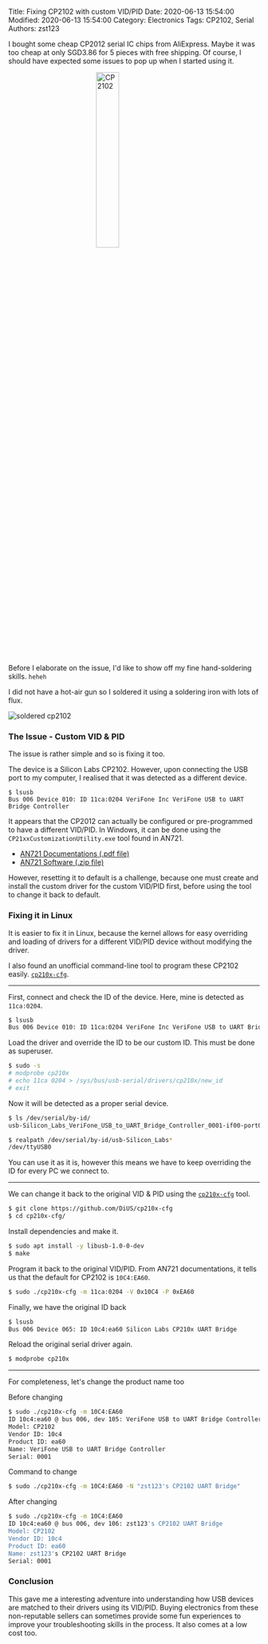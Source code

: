 Title: Fixing CP2102 with custom VID/PID
Date: 2020-06-13 15:54:00
Modified: 2020-06-13 15:54:00
Category: Electronics
Tags: CP2102, Serial
Authors: zst123

I bought some cheap CP2012 serial IC chips from AliExpress. Maybe it was too cheap at only SGD3.86 for 5 pieces with free shipping. Of course, I should have expected some issues to pop up when I started using it.

<img src="{attach}fixing-cp2102-with-custom-vidpid_image1.jpg" alt="CP2102" style="width: 30%; margin: auto; display: block;"/>

<!-- PELICAN_END_SUMMARY -->

Before I elaborate on the issue, I'd like to show off my fine hand-soldering skills. `heheh`

I did not have a hot-air gun so I soldered it using a soldering iron with lots of flux.

![soldered cp2102]({attach}fixing-cp2102-with-custom-vidpid_image2.jpg)


### The Issue - Custom VID & PID

The issue is rather simple and so is fixing it too.

The device is a Silicon Labs CP2102. However, upon connecting the USB port to my computer, I realised that it was detected as a different device.

	$ lsusb
	Bus 006 Device 010: ID 11ca:0204 VeriFone Inc VeriFone USB to UART Bridge Controller

It appears that the CP2012 can actually be configured or pre-programmed to have a different VID/PID. In Windows, it can be done using the `CP21xxCustomizationUtility.exe` tool found in AN721.

- [AN721 Documentations (.pdf file)](https://www.silabs.com/documents/public/application-notes/AN721.pdf)
- [AN721 Software (.zip file)](https://www.silabs.com/documents/public/example-code/AN721SW.zip)

However, resetting it to default is a challenge, because one must create and install the custom driver for the custom VID/PID first, before using the tool to change it back to default.


### Fixing it in Linux

It is easier to fix it in Linux, because the kernel allows for easy overriding and loading of drivers for a different VID/PID device without modifying the driver.

I also found an unofficial command-line tool to program these CP2102 easily. [`cp210x-cfg`](https://github.com/DiUS/cp210x-cfg).

---

First, connect and check the ID of the device. Here, mine is detected as `11ca:0204`.

```bash
$ lsusb
Bus 006 Device 010: ID 11ca:0204 VeriFone Inc VeriFone USB to UART Bridge Controller
```

Load the driver and override the ID to be our custom ID. This must be done as superuser.

```bash
$ sudo -s
# modprobe cp210x
# echo 11ca 0204 > /sys/bus/usb-serial/drivers/cp210x/new_id 
# exit
```

Now it will be detected as a proper serial device.

```bash
$ ls /dev/serial/by-id/
usb-Silicon_Labs_VeriFone_USB_to_UART_Bridge_Controller_0001-if00-port0

$ realpath /dev/serial/by-id/usb-Silicon_Labs*
/dev/ttyUSB0
```

You can use it as it is, however this means we have to keep overriding the ID for every PC we connect to.

---

We can change it back to the original VID & PID using the [`cp210x-cfg`](https://github.com/DiUS/cp210x-cfg) tool.

```bash
$ git clone https://github.com/DiUS/cp210x-cfg
$ cd cp210x-cfg/
```

Install dependencies and make it.

```bash
$ sudo apt install -y libusb-1.0-0-dev
$ make
```

Program it back to the original VID/PID. From AN721 documentations, it tells us that the default for CP2102 is `10C4:EA60`.

```bash
$ sudo ./cp210x-cfg -m 11ca:0204 -V 0x10C4 -P 0xEA60
```

Finally, we have the original ID back

```bash
$ lsusb
Bus 006 Device 065: ID 10c4:ea60 Silicon Labs CP210x UART Bridge
```

Reload the original serial driver again.

```bash
$ modprobe cp210x
```

---

For completeness, let's change the product name too

Before changing

```bash
$ sudo ./cp210x-cfg -m 10C4:EA60
ID 10c4:ea60 @ bus 006, dev 105: VeriFone USB to UART Bridge Controller
Model: CP2102
Vendor ID: 10c4
Product ID: ea60
Name: VeriFone USB to UART Bridge Controller
Serial: 0001
```

Command to change

```bash
$ sudo ./cp210x-cfg -m 10C4:EA60 -N "zst123's CP2102 UART Bridge"
```

After changing


```bash
$ sudo ./cp210x-cfg -m 10C4:EA60
ID 10c4:ea60 @ bus 006, dev 106: zst123's CP2102 UART Bridge
Model: CP2102
Vendor ID: 10c4
Product ID: ea60
Name: zst123's CP2102 UART Bridge
Serial: 0001
```

### Conclusion

This gave me a interesting adventure into understanding how USB devices are matched to their drivers using its VID/PID. Buying electronics from these non-reputable sellers can sometimes provide some fun experiences to improve your troubleshooting skills in the process. It also comes at a low cost too.
